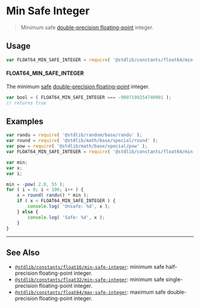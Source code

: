 <!--

@license Apache-2.0

Copyright (c) 2018 The Stdlib Authors.

Licensed under the Apache License, Version 2.0 (the "License");
you may not use this file except in compliance with the License.
You may obtain a copy of the License at

   http://www.apache.org/licenses/LICENSE-2.0

Unless required by applicable law or agreed to in writing, software
distributed under the License is distributed on an "AS IS" BASIS,
WITHOUT WARRANTIES OR CONDITIONS OF ANY KIND, either express or implied.
See the License for the specific language governing permissions and
limitations under the License.

-->

# Min Safe Integer

> Minimum safe [double-precision floating-point][ieee754] integer.

<section class="usage">

## Usage

```javascript
var FLOAT64_MIN_SAFE_INTEGER = require( '@stdlib/constants/float64/min-safe-integer' );
```

#### FLOAT64_MIN_SAFE_INTEGER

The minimum [safe][safe-integers] [double-precision floating-point][ieee754] integer.

```javascript
var bool = ( FLOAT64_MIN_SAFE_INTEGER === -9007199254740991 );
// returns true
```

</section>

<!-- /.usage -->

<section class="examples">

## Examples

<!-- eslint no-undef: "error" -->

```javascript
var randu = require( '@stdlib/random/base/randu' );
var round = require( '@stdlib/math/base/special/round' );
var pow = require( '@stdlib/math/base/special/pow' );
var FLOAT64_MIN_SAFE_INTEGER = require( '@stdlib/constants/float64/min-safe-integer' );

var min;
var x;
var i;

min = -pow( 2.0, 55 );
for ( i = 0; i < 100; i++ ) {
    x = round( randu() * min );
    if ( x < FLOAT64_MIN_SAFE_INTEGER ) {
        console.log( 'Unsafe: %d', x );
    } else {
        console.log( 'Safe: %d', x );
    }
}
```

</section>

<!-- /.examples -->

<!-- Section for related `stdlib` packages. Do not manually edit this section, as it is automatically populated. -->

<section class="related">

* * *

## See Also

-   [`@stdlib/constants/float16/min-safe-integer`][@stdlib/constants/float16/min-safe-integer]: minimum safe half-precision floating-point integer.
-   [`@stdlib/constants/float32/min-safe-integer`][@stdlib/constants/float32/min-safe-integer]: minimum safe single-precision floating-point integer.
-   [`@stdlib/constants/float64/max-safe-integer`][@stdlib/constants/float64/max-safe-integer]: maximum safe double-precision floating-point integer.

</section>

<!-- /.related -->

<!-- Section for all links. Make sure to keep an empty line after the `section` element and another before the `/section` close. -->

<section class="links">

[safe-integers]: http://www.2ality.com/2013/10/safe-integers.html

[ieee754]: https://en.wikipedia.org/wiki/IEEE_754-1985

<!-- <related-links> -->

[@stdlib/constants/float16/min-safe-integer]: https://github.com/stdlib-js/stdlib/tree/develop/lib/node_modules/%40stdlib/constants/float16/min-safe-integer

[@stdlib/constants/float32/min-safe-integer]: https://github.com/stdlib-js/stdlib/tree/develop/lib/node_modules/%40stdlib/constants/float32/min-safe-integer

[@stdlib/constants/float64/max-safe-integer]: https://github.com/stdlib-js/stdlib/tree/develop/lib/node_modules/%40stdlib/constants/float64/max-safe-integer

<!-- </related-links> -->

</section>

<!-- /.links -->
